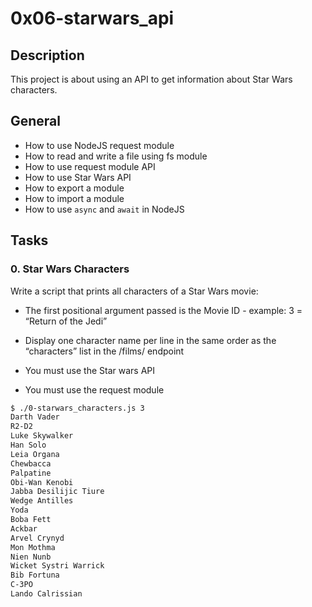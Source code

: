 # 0x06-starwars_api

## Description
This project is about using an API to get information about Star Wars characters.

## General
- How to use NodeJS request module
- How to read and write a file using fs module
- How to use request module API
- How to use Star Wars API
- How to export a module
- How to import a module
- How to use ```async``` and ```await``` in NodeJS

## Tasks
### 0. Star Wars Characters

Write a script that prints all characters of a Star Wars movie:

- The first positional argument passed is the Movie ID - example: 3 = “Return of the Jedi”

- Display one character name per line in the same order as the “characters” list in the /films/ endpoint

- You must use the Star wars API

- You must use the request module

```sh
$ ./0-starwars_characters.js 3
Darth Vader
R2-D2
Luke Skywalker
Han Solo
Leia Organa
Chewbacca
Palpatine
Obi-Wan Kenobi
Jabba Desilijic Tiure
Wedge Antilles
Yoda
Boba Fett
Ackbar
Arvel Crynyd
Mon Mothma
Nien Nunb
Wicket Systri Warrick
Bib Fortuna
C-3PO
Lando Calrissian
```